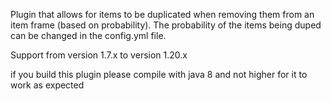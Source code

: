 Plugin that allows for items to be duplicated when removing them from an item frame (based on probability). The probability of the items being duped can be changed in the config.yml file.


Support from version 1.7.x to version 1.20.x

if you build this plugin please compile with java 8 and not higher for it to work as expected

